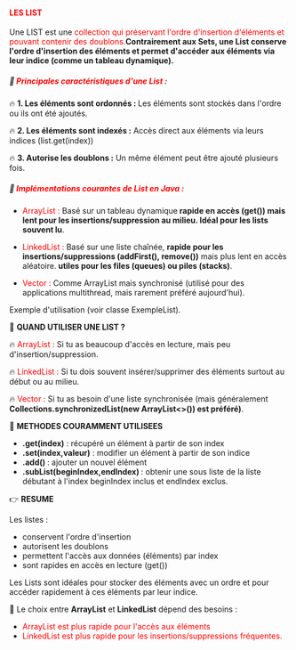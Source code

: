 #### <font color=red> LES LIST  </font>

Une LIST est une <font color=red>collection qui préservant l'ordre d'insertion d'éléments et pouvant contenir des 
doublons.</font><b>Contrairement aux Sets, une List conserve l'ordre d'insertion des éléments et permet d'accéder aux éléments via leur
indice (comme un tableau dynamique).</b>

#####  🚀 <font color=red> Principales caractéristiques d'une List :</font>

🔥 <b> 1. Les éléments sont ordonnés : </b>
Les éléments sont stockés dans l'ordre ou ils ont été ajoutés.

🔥 <b> 2. Les éléments sont indexés :</b> 
Accès direct aux éléments via leurs indices (list.get(index))

🔥 <b> 3. Autorise les doublons :</b>
Un même élément peut être ajouté plusieurs fois.


#####  🚀 <font color=red> Implémentations courantes de List en Java :</font>

* <font color=red>ArrayList : </font> Basé sur un tableau dynamique<b> rapide en accès (get()) mais lent pour 
les insertions/suppression au milieu. Idéal pour les lists souvent lu</b>.


* <font color=red>LinkedList : </font> Basé sur une liste chaînée, <b>rapide pour les insertions/suppressions (addFirst(),
remove())</b> mais plus lent en accès aléatoire.<b> utiles pour les files (queues) ou piles (stacks)</b>.


* <font color=red>Vector : </font> Comme ArrayList mais synchronisé (utilisé pour des applications multithread, mais rarement
préféré aujourd'hui).

Exemple d'utilisation (voir classe ExempleList).

🎯 <b> QUAND UTILISER UNE LIST ? </b>

🔥 <font color=red> ArrayList : </font> Si tu as beaucoup d'accès en lecture, mais peu d'insertion/suppression.

🔥 <font color=red> LinkedList : </font> Si tu dois souvent insérer/supprimer des éléments surtout au début ou au milieu.

🔥 <font color=red>Vector : </font> Si tu as besoin d'une liste synchronisée 
(mais généralement <b> Collections.synchronizedList(new ArrayList<>()) est préféré)</b>.


🚀 <b>METHODES COURAMMENT UTILISEES </b>

* <b>.get(index)</b> : récupéré un élément à partir de son index
* <b>.set(index,valeur)</b> : modifier un élément à partir de son indice
* <b>.add() </b>: ajouter un nouvel élément 
* <b>.subList(beginIndex,endIndex) </b> : obtenir une sous liste de la liste débutant à l'index 
beginIndex inclus et endIndex exclus.


👉 <b> RESUME </b>

Les listes : 

* conservent l'ordre d'insertion
* autorisent les doublons 
* permettent l'accès aux données (éléments) par index
* sont rapides en accès en lecture (get()) 

Les Lists sont idéales pour stocker des éléments avec un ordre et pour accéder rapidement à ces éléments par leur indice.

🏁 Le choix entre <b> ArrayList</b> et <b>LinkedList</b> dépend des besoins :

* <font color=red> ArrayList est plus rapide pour l'accès aux éléments </font>
* <font color=red> LinkedList est plus rapide pour les insertions/suppressions fréquentes.</font>